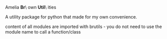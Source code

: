 Amelia **Br**\ own **Util**\ ities

A utility package for python that made for my own convenience.

content of all modules are imported with brutils - you do not need to use the module name to call a function/class
